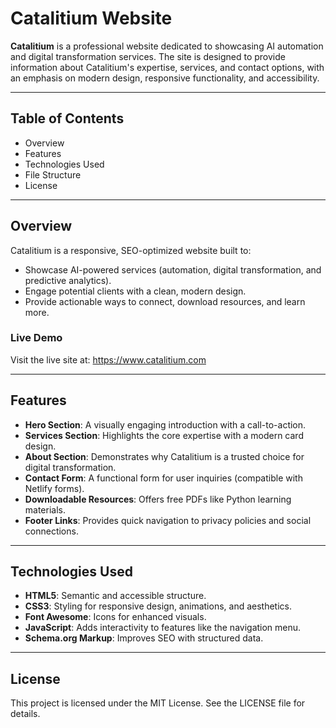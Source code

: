 # Catalitium Website

**Catalitium** is a professional website dedicated to showcasing AI automation and digital transformation services. The site is designed to provide information about Catalitium's expertise, services, and contact options, with an emphasis on modern design, responsive functionality, and accessibility.

---

## Table of Contents

* Overview
* Features
* Technologies Used
* File Structure
* License

---

## Overview

Catalitium is a responsive, SEO-optimized website built to:

* Showcase AI-powered services (automation, digital transformation, and predictive analytics).
* Engage potential clients with a clean, modern design.
* Provide actionable ways to connect, download resources, and learn more.

### Live Demo

Visit the live site at: https://www.catalitium.com

---

## Features

* **Hero Section**: A visually engaging introduction with a call-to-action.
* **Services Section**: Highlights the core expertise with a modern card design.
* **About Section**: Demonstrates why Catalitium is a trusted choice for digital transformation.
* **Contact Form**: A functional form for user inquiries (compatible with Netlify forms).
* **Downloadable Resources**: Offers free PDFs like Python learning materials.
* **Footer Links**: Provides quick navigation to privacy policies and social connections.

---

## Technologies Used

* **HTML5**: Semantic and accessible structure.
* **CSS3**: Styling for responsive design, animations, and aesthetics.
* **Font Awesome**: Icons for enhanced visuals.
* **JavaScript**: Adds interactivity to features like the navigation menu.
* **Schema.org Markup**: Improves SEO with structured data.

---

## License

This project is licensed under the MIT License. See the LICENSE file for details. 